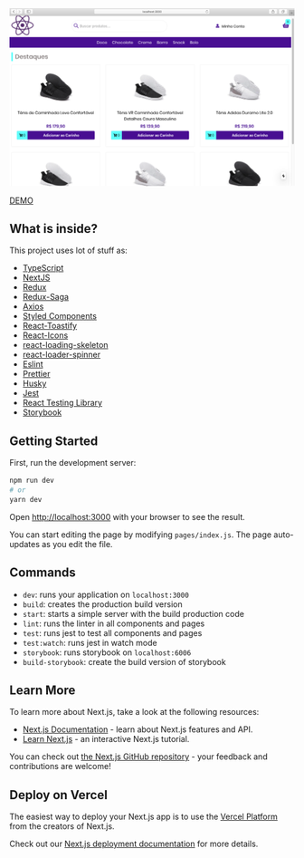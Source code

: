 ![Ecommerce Nextjs APP](https://raw.githubusercontent.com/fabionascimento1/ecommece-nextjs-app/master/public/img/ScreenShot.png)

[DEMO](https://ecommece-nextjs-app.vercel.app/)

## What is inside?

This project uses lot of stuff as:

- [TypeScript](https://www.typescriptlang.org/)
- [NextJS](https://nextjs.org/)
- [Redux](https://redux.js.org/)
- [Redux-Saga](https://redux-saga.js.org/)
- [Axios](https://github.com/axios/axios)
- [Styled Components](https://styled-components.com/)
- [React-Toastify](https://github.com/fkhadra/react-toastify)
- [React-Icons](https://react-icons.github.io/react-icons/)
- [react-loading-skeleton](https://www.npmjs.com/package/react-loading-skeleton)
- [react-loader-spinner](https://www.npmjs.com/package/react-loader-spinner)
- [Eslint](https://eslint.org/)
- [Prettier](https://prettier.io/)
- [Husky](https://github.com/typicode/husky)
- [Jest](https://jestjs.io/)
- [React Testing Library](https://testing-library.com/docs/react-testing-library/intro)
- [Storybook](https://storybook.js.org/)

## Getting Started

First, run the development server:

```bash
npm run dev
# or
yarn dev
```

Open [http://localhost:3000](http://localhost:3000) with your browser to see the result.

You can start editing the page by modifying `pages/index.js`. The page auto-updates as you edit the file.

## Commands

- `dev`: runs your application on `localhost:3000`
- `build`: creates the production build version
- `start`: starts a simple server with the build production code
- `lint`: runs the linter in all components and pages
- `test`: runs jest to test all components and pages
- `test:watch`: runs jest in watch mode
- `storybook`: runs storybook on `localhost:6006`
- `build-storybook`: create the build version of storybook

## Learn More

To learn more about Next.js, take a look at the following resources:

- [Next.js Documentation](https://nextjs.org/docs) - learn about Next.js features and API.
- [Learn Next.js](https://nextjs.org/learn) - an interactive Next.js tutorial.

You can check out [the Next.js GitHub repository](https://github.com/vercel/next.js/) - your feedback and contributions are welcome!

## Deploy on Vercel

The easiest way to deploy your Next.js app is to use the [Vercel Platform](https://vercel.com/import?utm_medium=default-template&filter=next.js&utm_source=create-next-app&utm_campaign=create-next-app-readme) from the creators of Next.js.

Check out our [Next.js deployment documentation](https://nextjs.org/docs/deployment) for more details.
